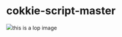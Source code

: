 # cokkie-script-master 
<image src="https://github.com/shainsahshs/cokkie-script-master/Resources/HelloWorldLop.png">this is a lop image</image>  
